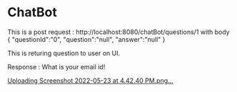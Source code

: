 # ChatBot

This is a post request : http://localhost:8080/chatBot/questions/1 with body { "questionId":"0", "question":"null", "answer":"null" }

This is returing question to user on UI.

Response : What is your email id!

[Uploading Screenshot 2022-05-23 at 4.42.40 PM.png…]()
